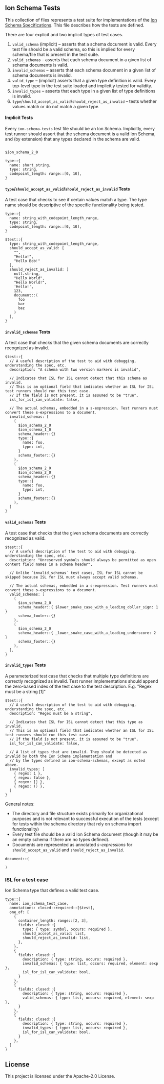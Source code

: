 ## Ion Schema Tests

This collection of files represents a test suite for implementations of the [Ion Schema Specifications](https://amzn.github.io/ion-schema/docs).
This file describes how the tests are defined.

There are four explicit and two implicit types of test cases.

1. `valid_schema` (implicit) – asserts that a schema document is valid.
   Every test file should be a valid schema, so this is implied for every schema/file that is present in the test suite.
2. `valid_schemas` – asserts that each schema document in a given list of schema documents is valid.
3. `invalid_schemas` – asserts that each schema document in a given list of schema documents is invalid.
4. `valid_type` – (implicit) asserts that a given type definition is valid.
   Every top-level type in the test suite loaded and implicitly tested for validity. 
5. `invalid_types` – asserts that each type in a given list of type definitions is invalid.
6. `type`/`should_accept_as_valid`/`should_reject_as_invalid` – tests whether values match or do not match a given type.

#### Implicit Tests
Every `ion-schema-tests` test file should be an Ion Schema.
Implicitly, every test runner should assert that the schema document is a valid Ion Schema, and (by extension) that any types declared in the schema are valid.
```ion

$ion_schema_2_0

type::{
  name: short_string,
  type: string,
  codepoint_length: range::[0, 10],
}
```

#### `type`/`should_accept_as_valid`/`should_reject_as_invalid` Tests
A test case that checks to see if certain values match a type.
The type name should be descriptive of the specific functionality being tested.
```ion
type::{
  name: string_with_codepoint_length_range,
  type: string,
  codepoint_length: range::[0, 10],
}

$test::{
  type: string_with_codepoint_length_range,
  should_accept_as_valid: [
    "",
    "Hello!",
    "Hello Bob!"
  ],
  should_reject_as_invalid: [
    null.string,
    "Hello World",
    "Hello World!",
    'Hello!',
    123,
    document::(
      foo
      bar
      baz
    )
  ],
}
```

#### `invalid_schemas` Tests
A test case that checks that the given schema documents are correctly recognized as invalid.
```ion
$test::{
  // A useful description of the test to aid with debugging, understanding the spec, etc.
  description: "A schema with two version markers is invalid",

  // Indicates that ISL for ISL cannot detect that this schema as invalid. 
  // This is an optional field that indicates whether an ISL for ISL test runners should run this test case.
  // If the field is not present, it is assumed to be "true".
  isl_for_isl_can_validate: false,

  // The actual schemas, embedded in a s-expression. Test runners must convert these s-expressions to a document.
  invalid_schemas: [
    (
      $ion_schema_2_0
      $ion_schema_1_0
      schema_header::{}
      type::{
        name: foo,
        type: int,
      }
      schema_footer::{}
    ),
    (
      $ion_schema_2_0
      $ion_schema_2_0
      schema_header::{}
      type::{
        name: foo,
        type: int,
      }
      schema_footer::{}
    ),
  ]
}
```

#### `valid_schemas` Tests
A test case that checks that the given schema documents are correctly recognized as valid.
```ion
$test::{
  // A useful description of the test to aid with debugging, understanding the spec, etc.
  description: "Unreserved symbols should always be permitted as open content field names in a schema header",

  // Unlike `invalid_schemas` test cases, ISL for ISL cannot be skipped because ISL for ISL must always accept valid schemas.

  // The actual schemas, embedded in a s-expression. Test runners must convert these s-expressions to a document.
  valid_schemas: [
    (
      $ion_schema_2_0
      schema_header::{ $lower_snake_case_with_a_leading_dollar_sign: 1 }
      schema_footer::{} 
    ),
    (
      $ion_schema_2_0
      schema_header::{ _lower_snake_case_with_a_leading_underscore: 2 }
      schema_footer::{}
    ),
  ],
}
```

#### `invalid_types` Tests
A parameterized test case that checks that multiple type definitions are correctly recognized as invalid.
Test runner implementations should append the zero-based index of the test case to the test description.
E.g. "Regex must be a string [1]"
```ion
$test::{
  // A useful description of the test to aid with debugging, understanding the spec, etc.
  description: "Regex must be a string",

  // Indicates that ISL for ISL cannot detect that this type as invalid. 
  // This is an optional field that indicates whether an ISL for ISL test runners should run this test case.
  // If the field is not present, it is assumed to be "true".
  isl_for_isl_can_validate: false,

  // A list of types that are invalid. They should be detected as invalid by both the Ion Schema implementation and
  // by the types defined in ion-schema-schemas, except as noted above.
  invalid_types: [
    { regex: 1 },
    { regex: false },
    { regex: [] },
    { regex: () },
  ]
}
```

General notes:
* The directory and file structure exists primarily for organizational purposes and is not relevant to successful execution of the tests (except for tests within the schema directory that rely on schema import functionality)
* Every test file should be a valid Ion Schema document (though it may be an empty schema if there are no types defined).
* Documents are represented as annotated _s-expressions_ for `should_accept_as_valid` and `should_reject_as_invalid`.
```ion
document::(
  
)
```

### ISL for a test case

Ion Schema type that defines a valid test case.

```ion
type::{
  name: ion_schema_test_case,
  annotations: closed::required::[$test],
  one_of: [
    {
      container_length: range::[2, 3],
      fields: closed::{
        type: { type: symbol, occurs: required },
        should_accept_as_valid: list,
        should_reject_as_invalid: list,
      },
    },
    {
      fields: closed::{
        description: { type: string, occurs: required },
        invalid_schemas: { type: list, occurs: required, element: sexp },
        isl_for_isl_can_validate: bool,
      }
    },
    {
      fields: closed::{
        description: { type: string, occurs: required },
        valid_schemas: { type: list, occurs: required, element: sexp },
      }
    },
    {
      fields: closed::{
        description: { type: string, occurs: required },
        invalid_types: { type: list, occurs: required },
        isl_for_isl_can_validate: bool,
      }
    },
  ]
}
```

## License

This project is licensed under the Apache-2.0 License.
